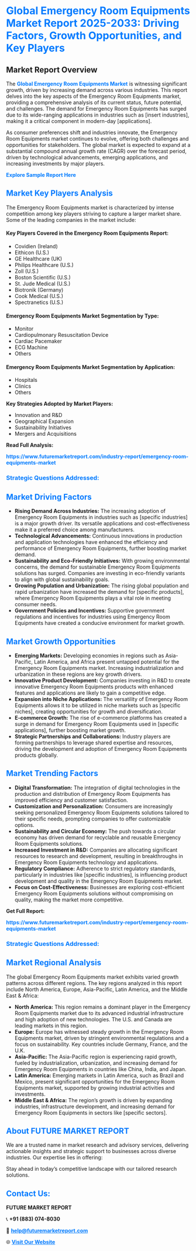 <h1 style="color: #007BFF;">Global Emergency Room Equipments Market Report 2025-2033: Driving Factors, Growth Opportunities, and Key Players</h1>

<section id="overview">
<h2>Market Report Overview</h2>
<p>The <a href="https://www.futuremarketreport.com/industry-report/emergency-room-equipments-market" style="color: #007BFF; text-decoration: none;"><strong>Global Emergency Room Equipments Market</strong></a> is witnessing significant growth, driven by increasing demand across various industries. This report delves into the key aspects of the Emergency Room Equipments market, providing a comprehensive analysis of its current status, future potential, and challenges. The demand for Emergency Room Equipments has surged due to its wide-ranging applications in industries such as [insert industries], making it a critical component in modern-day [applications].</p>
<p>As consumer preferences shift and industries innovate, the Emergency Room Equipments market continues to evolve, offering both challenges and opportunities for stakeholders. The global market is expected to expand at a substantial compound annual growth rate (CAGR) over the forecast period, driven by technological advancements, emerging applications, and increasing investments by major players.</p>
</section>

<section id="overview">
<p><a href="https://www.futuremarketreport.com/request-sample/reportId=90244" style="color: #007BFF; text-decoration: none;"><strong>Explore Sample Report Here</strong></a></p>
</section>

<section id="key-players">
<h2 style="color: #007BFF;">Market Key Players Analysis</h2>
<p>The Emergency Room Equipments market is characterized by intense competition among key players striving to capture a larger market share. Some of the leading companies in the market include:</p>
<h4>Key Players Covered in the Emergency Room Equipments Report:</h4>
<ul><li>Covidien (Ireland)</li><li>Eithicon (U.S.)</li><li>GE Healthcare (UK)</li><li>Philips Healthcare (U.S.)</li><li>Zoll (U.S.)</li><li>Boston Scientific (U.S.)</li><li>St. Jude Medical (U.S.)</li><li>Biotronik (Germany)</li><li>Cook Medical (U.S.)</li><li>Spectranetics (U.S.)</li></ul>
<h4>Emergency Room Equipments Market Segmentation by Type:</h4>
<ul><li>Monitor</li><li>Cardiopulmonary Resuscitation Device</li><li>Cardiac Pacemaker</li><li>ECG Machine</li><li>Others</li></ul>

<h4>Emergency Room Equipments Market Segmentation by Application:</h4>
<ul><li>Hospitals</li><li>Clinics</li><li>Others</li></ul>
<p><strong>Key Strategies Adopted by Market Players:</strong></p>
<ul>
<li>Innovation and R&D</li>
<li>Geographical Expansion</li>
<li>Sustainability Initiatives</li>
<li>Mergers and Acquisitions</li>
</ul>
</section>

<section>
<p><strong>Read Full Analysis: </strong></p><a href="https://www.futuremarketreport.com/industry-report/emergency-room-equipments-market" style="color: #007BFF; text-decoration: none;"><strong>https://www.futuremarketreport.com/industry-report/emergency-room-equipments-market</strong></a>
<h3 style="color: #007BFF;">Strategic Questions Addressed:</h3>
</section>

<section id="driving-factors">
<h2 style="color: #007BFF;">Market Driving Factors</h2>
<ul>
<li><strong>Rising Demand Across Industries:</strong> The increasing adoption of Emergency Room Equipments in industries such as [specific industries] is a major growth driver. Its versatile applications and cost-effectiveness make it a preferred choice among manufacturers.</li>
<li><strong>Technological Advancements:</strong> Continuous innovations in production and application technologies have enhanced the efficiency and performance of Emergency Room Equipments, further boosting market demand.</li>
<li><strong>Sustainability and Eco-Friendly Initiatives:</strong> With growing environmental concerns, the demand for sustainable Emergency Room Equipments solutions has surged. Companies are investing in eco-friendly variants to align with global sustainability goals.</li>
<li><strong>Growing Population and Urbanization:</strong> The rising global population and rapid urbanization have increased the demand for [specific products], where Emergency Room Equipments plays a vital role in meeting consumer needs.</li>
<li><strong>Government Policies and Incentives:</strong> Supportive government regulations and incentives for industries using Emergency Room Equipments have created a conducive environment for market growth.</li>
</ul>
</section>

<section id="growth-opportunities">
<h2 style="color: #007BFF;">Market Growth Opportunities</h2>
<ul>
<li><strong>Emerging Markets:</strong> Developing economies in regions such as Asia-Pacific, Latin America, and Africa present untapped potential for the Emergency Room Equipments market. Increasing industrialization and urbanization in these regions are key growth drivers.</li>
<li><strong>Innovative Product Development:</strong> Companies investing in R&D to create innovative Emergency Room Equipments products with enhanced features and applications are likely to gain a competitive edge.</li>
<li><strong>Expansion into Niche Applications:</strong> The versatility of Emergency Room Equipments allows it to be utilized in niche markets such as [specific niches], creating opportunities for growth and diversification.</li>
<li><strong>E-commerce Growth:</strong> The rise of e-commerce platforms has created a surge in demand for Emergency Room Equipments used in [specific applications], further boosting market growth.</li>
<li><strong>Strategic Partnerships and Collaborations:</strong> Industry players are forming partnerships to leverage shared expertise and resources, driving the development and adoption of Emergency Room Equipments products globally.</li>
</ul>
</section>

<section id="trending-factors">
<h2 style="color: #007BFF;">Market Trending Factors</h2>
<ul>
<li><strong>Digital Transformation:</strong> The integration of digital technologies in the production and distribution of Emergency Room Equipments has improved efficiency and customer satisfaction.</li>
<li><strong>Customization and Personalization:</strong> Consumers are increasingly seeking personalized Emergency Room Equipments solutions tailored to their specific needs, prompting companies to offer customizable options.</li>
<li><strong>Sustainability and Circular Economy:</strong> The push towards a circular economy has driven demand for recyclable and reusable Emergency Room Equipments solutions.</li>
<li><strong>Increased Investment in R&D:</strong> Companies are allocating significant resources to research and development, resulting in breakthroughs in Emergency Room Equipments technology and applications.</li>
<li><strong>Regulatory Compliance:</strong> Adherence to strict regulatory standards, particularly in industries like [specific industries], is influencing product development and quality in the Emergency Room Equipments market.</li>
<li><strong>Focus on Cost-Effectiveness:</strong> Businesses are exploring cost-efficient Emergency Room Equipments solutions without compromising on quality, making the market more competitive.</li>
</ul>
</section>

<section>
<p><strong>Get Full Report: </strong></p><a href="https://www.futuremarketreport.com/industry-report/emergency-room-equipments-market" style="color: #007BFF; text-decoration: none;"><strong>https://www.futuremarketreport.com/industry-report/emergency-room-equipments-market</strong></a>
<h3 style="color: #007BFF;">Strategic Questions Addressed:</h3>
</section>


<section id="regional-analysis">
<h2 style="color: #007BFF;">Market Regional Analysis</h2>
<p>The global Emergency Room Equipments market exhibits varied growth patterns across different regions. The key regions analyzed in this report include North America, Europe, Asia-Pacific, Latin America, and the Middle East & Africa:</p>
<ul>
<li><strong>North America:</strong> This region remains a dominant player in the Emergency Room Equipments market due to its advanced industrial infrastructure and high adoption of new technologies. The U.S. and Canada are leading markets in this region.</li>
<li><strong>Europe:</strong> Europe has witnessed steady growth in the Emergency Room Equipments market, driven by stringent environmental regulations and a focus on sustainability. Key countries include Germany, France, and the U.K.</li>
<li><strong>Asia-Pacific:</strong> The Asia-Pacific region is experiencing rapid growth, fueled by industrialization, urbanization, and increasing demand for Emergency Room Equipments in countries like China, India, and Japan.</li>
<li><strong>Latin America:</strong> Emerging markets in Latin America, such as Brazil and Mexico, present significant opportunities for the Emergency Room Equipments market, supported by growing industrial activities and investments.</li>
<li><strong>Middle East & Africa:</strong> The region’s growth is driven by expanding industries, infrastructure development, and increasing demand for Emergency Room Equipments in sectors like [specific sectors].</li>
</ul>
</section>

<footer>
<h2 style="color: #007BFF;">About FUTURE MARKET REPORT</h2>
<p>We are a trusted name in market research and advisory services, delivering actionable insights and strategic support to businesses across diverse industries. Our expertise lies in offering:</p>

<p>Stay ahead in today’s competitive landscape with our tailored research solutions.</p>

<h2 style="color: #007BFF;">Contact Us:</h2>
<p><strong>FUTURE MARKET REPORT</strong></p>
<p>📞 <strong>+91 (883) 074-8030</strong></p>
<p>📧 <strong><a href="mailto:help@futuremarketreport.com" style="color: #007BFF;">help@futuremarketreport.com</a></strong></p>
<p>🌐 <strong><a href="https://www.futuremarketreport.com/" style="color: #007BFF;">Visit Our Website</a></strong></p>
</footer>
